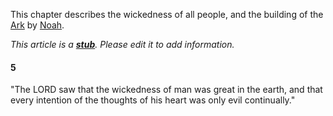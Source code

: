 This chapter describes the wickedness of all people, and the
building of the [Ark](Ark "Ark") by [Noah](Noah "Noah").

*This article is a **[stub](http://www.theopedia.com/Category:Theopedia_stubs "Category:Theopedia stubs")**. Please edit it to add information.*
#### 5

"The LORD saw that the wickedness of man was great in the earth,
and that every intention of the thoughts of his heart was only evil
continually."



